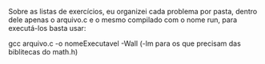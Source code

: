 Sobre as listas de exercícios, eu organizei cada problema por pasta, dentro dele apenas o arquivo.c e o mesmo compilado com o nome run, para executá-los basta usar:

gcc arquivo.c -o nomeExecutavel -Wall (-lm para os que precisam das biblitecas do math.h)

